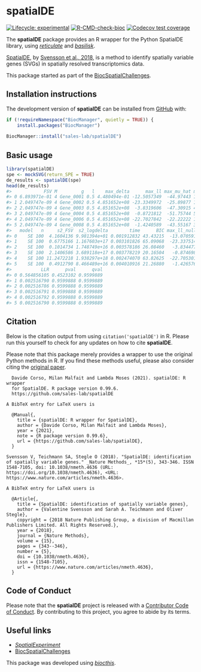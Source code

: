 
<!-- README.md is generated from README.Rmd. Please edit that file -->

# spatialDE

<!-- badges: start -->

[![Lifecycle:
experimental](https://img.shields.io/badge/lifecycle-experimental-orange.svg)](https://www.tidyverse.org/lifecycle/#experimental)
[![R-CMD-check-bioc](https://github.com/sales-lab/spatialDE/workflows/R-CMD-check-bioc/badge.svg)](https://github.com/sales-lab/spatialDE/actions)
[![Codecov test
coverage](https://codecov.io/gh/sales-lab/spatialDE/branch/main/graph/badge.svg)](https://codecov.io/gh/sales-lab/spatialDE?branch=main)
<!-- badges: end -->

The **spatialDE** package provides an R wrapper for the Python SpatialDE
library, using
*[reticulate](https://CRAN.R-project.org/package=reticulate)* and
*[basilisk](https://bioconductor.org/packages/3.13/basilisk)*.

[SpatialDE](https://github.com/Teichlab/SpatialDE), by [Svensson et al.,
2018](https://doi.org/10.1038/nmeth.4636), is a method to identify
spatially variable genes (SVGs) in spatially resolved transcriptomics
data.

This package started as part of the
[BiocSpatialChallenges](https://helenalc.github.io/BiocSpatialChallenges/index.html).

## Installation instructions

<!-- Get the latest stable `R` release from [CRAN](http://cran.r-project.org/). Then install `spatialDE` using from [Bioconductor](http://bioconductor.org/) the following code: -->
<!-- ```{r 'install', eval = FALSE} -->
<!-- if (!requireNamespace("BiocManager", quietly = TRUE)) { -->
<!--     install.packages("BiocManager") -->
<!-- } -->
<!-- BiocManager::install("spatialDE") -->
<!-- ``` -->

The development version of **spatialDE** can be installed from
[GitHub](https://github.com/sales-lab/spatialDE) with:

``` r
if (!requireNamespace("BiocManager", quietly = TRUE)) {
    install.packages("BiocManager")
    
BiocManager::install("sales-lab/spatialDE")
```

## Basic usage

``` r
library(spatialDE)
spe <- mockSVG(return_SPE = TRUE)
de_results <- spatialDE(spe)
head(de_results)
#>            FSV M         g   l    max_delta      max_ll max_mu_hat max_s2_t_hat
#> 0 6.893971e-01 4 Gene_0001 0.5 4.480494e-01 -12.5057349  -44.97443 1.016237e+03
#> 1 2.049747e-09 4 Gene_0002 0.5 4.851652e+08 -23.3349972  -25.89877 1.382703e-06
#> 2 2.049747e-09 4 Gene_0003 0.5 4.851652e+08  -3.8319606  -47.30915 4.613312e-06
#> 3 2.049747e-09 4 Gene_0004 0.5 4.851652e+08  -0.8721812  -51.75744 5.521607e-06
#> 4 2.049747e-09 4 Gene_0006 0.5 4.851652e+08 -22.7027842  -22.22222 1.018043e-06
#> 5 2.049747e-09 4 Gene_0008 0.5 4.851652e+08  -1.4240589  -43.55167 3.909613e-06
#>   model   n     s2_FSV  s2_logdelta        time      BIC max_ll_null
#> 0    SE 100  4.1604136 9.981394e+01 0.001912832 43.43215  -13.070591
#> 1    SE 100  0.6775166 1.167603e+17 0.003101826 65.09068  -23.337514
#> 2    SE 100  0.1014734 1.748749e+16 0.003578186 26.08460   -3.834477
#> 3    SE 100  2.1406586 3.689118e+17 0.003778219 20.16504   -0.874698
#> 4    SE 100 11.2472218 1.938297e+18 0.002474070 63.82625  -22.705301
#> 5    SE 100  0.4912790 8.466489e+16 0.004010916 21.26880   -1.426576
#>           LLR      pval      qval
#> 0 0.564856105 0.4523102 0.9599889
#> 1 0.002516790 0.9599888 0.9599889
#> 2 0.002516786 0.9599888 0.9599889
#> 3 0.002516791 0.9599888 0.9599889
#> 4 0.002516792 0.9599888 0.9599889
#> 5 0.002516790 0.9599888 0.9599889
```

## Citation

<!-- TODO: update once pkg on BioC -->

Below is the citation output from using `citation('spatialDE')` in R.
Please run this yourself to check for any updates on how to cite
**spatialDE**.

Please note that this package merely provides a wrapper to use the
original Python methods in R. If you find these methods useful, please
also consider citing the [original
paper](https://doi.org/10.1038/nmeth.4636).


      Davide Corso, Milan Malfait and Lambda Moses (2021). spatialDE: R wrapper 
      for SpatialDE. R package version 0.99.6.
      https://github.com/sales-lab/spatialDE

    A BibTeX entry for LaTeX users is

      @Manual{,
        title = {spatialDE: R wrapper for SpatialDE},
        author = {Davide Corso, Milan Malfait and Lambda Moses},
        year = {2021},
        note = {R package version 0.99.6},
        url = {https://github.com/sales-lab/spatialDE},
      }

    Svensson V, Teichmann SA, Stegle O (2018). "SpatialDE: identification
    of spatially variable genes." _Nature Methods_, *15*(5), 343-346. ISSN
    1548-7105, doi: 10.1038/nmeth.4636 (URL:
    https://doi.org/10.1038/nmeth.4636), <URL:
    https://www.nature.com/articles/nmeth.4636>.

    A BibTeX entry for LaTeX users is

      @Article{,
        title = {SpatialDE: identification of spatially variable genes},
        author = {Valentine Svensson and Sarah A. Teichmann and Oliver Stegle},
        copyright = {2018 Nature Publishing Group, a division of Macmillan Publishers Limited. All Rights Reserved.},
        year = {2018},
        journal = {Nature Methods},
        volume = {15},
        pages = {343--346},
        number = {5},
        doi = {10.1038/nmeth.4636},
        issn = {1548-7105},
        url = {https://www.nature.com/articles/nmeth.4636},
      }

## Code of Conduct

Please note that the **spatialDE** project is released with a
[Contributor Code of
Conduct](https://contributor-covenant.org/version/2/0/CODE_OF_CONDUCT.html).
By contributing to this project, you agree to abide by its terms.

## Useful links

-   *[SpatialExperiment](https://bioconductor.org/packages/3.13/SpatialExperiment)*
-   [BiocSpatialChallenges](https://helenalc.github.io/BiocSpatialChallenges/index.html)

This package was developed using
*[biocthis](https://bioconductor.org/packages/3.13/biocthis)*.
